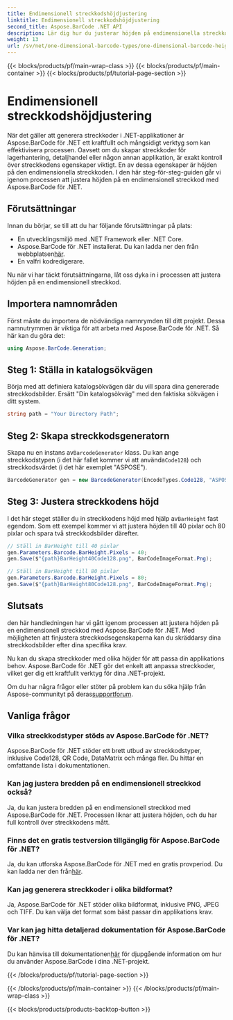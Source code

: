 ```yaml
---
title: Endimensionell streckkodshöjdjustering
linktitle: Endimensionell streckkodshöjdjustering
second_title: Aspose.BarCode .NET API
description: Lär dig hur du justerar höjden på endimensionella streckkoder i .NET med Aspose.BarCode för exakt anpassning. Skapa perfekta streckkoder utan ansträngning!
weight: 13
url: /sv/net/one-dimensional-barcode-types/one-dimensional-barcode-height-adjustment/
---
```


{{< blocks/products/pf/main-wrap-class >}}
{{< blocks/products/pf/main-container >}}
{{< blocks/products/pf/tutorial-page-section >}}

# Endimensionell streckkodshöjdjustering


När det gäller att generera streckkoder i .NET-applikationer är Aspose.BarCode för .NET ett kraftfullt och mångsidigt verktyg som kan effektivisera processen. Oavsett om du skapar streckkoder för lagerhantering, detaljhandel eller någon annan applikation, är exakt kontroll över streckkodens egenskaper viktigt. En av dessa egenskaper är höjden på den endimensionella streckkoden. I den här steg-för-steg-guiden går vi igenom processen att justera höjden på en endimensionell streckkod med Aspose.BarCode för .NET.

## Förutsättningar

Innan du börjar, se till att du har följande förutsättningar på plats:

- En utvecklingsmiljö med .NET Framework eller .NET Core.
-  Aspose.BarCode för .NET installerat. Du kan ladda ner den från webbplatsen[här](https://releases.aspose.com/barcode/net/).
- En valfri kodredigerare.

Nu när vi har täckt förutsättningarna, låt oss dyka in i processen att justera höjden på en endimensionell streckkod.

## Importera namnområden

Först måste du importera de nödvändiga namnrymden till ditt projekt. Dessa namnutrymmen är viktiga för att arbeta med Aspose.BarCode för .NET. Så här kan du göra det:

```csharp
using Aspose.BarCode.Generation;
```

## Steg 1: Ställa in katalogsökvägen

Börja med att definiera katalogsökvägen där du vill spara dina genererade streckkodsbilder. Ersätt "Din katalogsökväg" med den faktiska sökvägen i ditt system.

```csharp
string path = "Your Directory Path";
```

## Steg 2: Skapa streckkodsgeneratorn

 Skapa nu en instans av`BarcodeGenerator` klass. Du kan ange streckkodstypen (i det här fallet kommer vi att använda`Code128`) och streckkodsvärdet (i det här exemplet "ASPOSE").

```csharp
BarcodeGenerator gen = new BarcodeGenerator(EncodeTypes.Code128, "ASPOSE");
```

## Steg 3: Justera streckkodens höjd

 I det här steget ställer du in streckkodens höjd med hjälp av`BarHeight` fast egendom. Som ett exempel kommer vi att justera höjden till 40 pixlar och 80 pixlar och spara två streckkodsbilder därefter.

```csharp
// Ställ in BarHeight till 40 pixlar
gen.Parameters.Barcode.BarHeight.Pixels = 40;
gen.Save($"{path}BarHeight40Code128.png", BarCodeImageFormat.Png);

// Ställ in BarHeight till 80 pixlar
gen.Parameters.Barcode.BarHeight.Pixels = 80;
gen.Save($"{path}BarHeight80Code128.png", BarCodeImageFormat.Png);
```

## Slutsats

den här handledningen har vi gått igenom processen att justera höjden på en endimensionell streckkod med Aspose.BarCode för .NET. Med möjligheten att finjustera streckkodsegenskaperna kan du skräddarsy dina streckkodsbilder efter dina specifika krav.

Nu kan du skapa streckkoder med olika höjder för att passa din applikations behov. Aspose.BarCode för .NET gör det enkelt att anpassa streckkoder, vilket ger dig ett kraftfullt verktyg för dina .NET-projekt.

 Om du har några frågor eller stöter på problem kan du söka hjälp från Aspose-communityt på deras[supportforum](https://forum.aspose.com/c/barcode/13).

## Vanliga frågor

### Vilka streckkodstyper stöds av Aspose.BarCode för .NET?
Aspose.BarCode för .NET stöder ett brett utbud av streckkodstyper, inklusive Code128, QR Code, DataMatrix och många fler. Du hittar en omfattande lista i dokumentationen.

### Kan jag justera bredden på en endimensionell streckkod också?
Ja, du kan justera bredden på en endimensionell streckkod med Aspose.BarCode för .NET. Processen liknar att justera höjden, och du har full kontroll över streckkodens mått.

### Finns det en gratis testversion tillgänglig för Aspose.BarCode för .NET?
 Ja, du kan utforska Aspose.BarCode för .NET med en gratis provperiod. Du kan ladda ner den från[här](https://releases.aspose.com/).

### Kan jag generera streckkoder i olika bildformat?
Ja, Aspose.BarCode för .NET stöder olika bildformat, inklusive PNG, JPEG och TIFF. Du kan välja det format som bäst passar din applikations krav.

### Var kan jag hitta detaljerad dokumentation för Aspose.BarCode för .NET?
 Du kan hänvisa till dokumentationen[här](https://reference.aspose.com/barcode/net/) för djupgående information om hur du använder Aspose.BarCode i dina .NET-projekt.

{{< /blocks/products/pf/tutorial-page-section >}}

{{< /blocks/products/pf/main-container >}}
{{< /blocks/products/pf/main-wrap-class >}}

{{< blocks/products/products-backtop-button >}}
